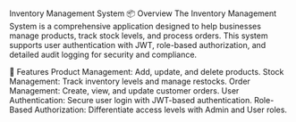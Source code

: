 Inventory Management System
📦 Overview
The Inventory Management System is a comprehensive application designed to help businesses manage products, track stock levels, and process orders. This system supports user authentication with JWT, role-based authorization, and detailed audit logging for security and compliance.

🚀 Features
Product Management: Add, update, and delete products.
Stock Management: Track inventory levels and manage restocks.
Order Management: Create, view, and update customer orders.
User Authentication: Secure user login with JWT-based authentication.
Role-Based Authorization: Differentiate access levels with Admin and User roles.

